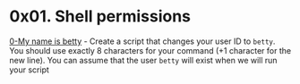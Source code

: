 # 0x01. Shell permissions
[0-My name is betty](./0x01-shell_permissions/0-iam_betty)  - Create a script that changes your user ID to `betty`. You should use exactly 8 characters for your command (+1 character for the new line). You can assume that the user `betty` will exist when we will run your script
